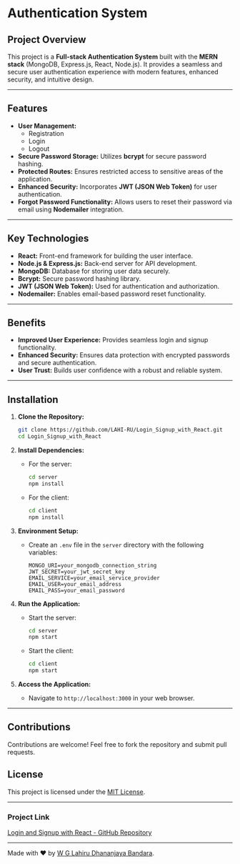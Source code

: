 # Authentication System

## Project Overview

This project is a **Full-stack Authentication System** built with the **MERN stack** (MongoDB, Express.js, React, Node.js). It provides a seamless and secure user authentication experience with modern features, enhanced security, and intuitive design.

---

## Features

- **User Management:**
  - Registration
  - Login
  - Logout
- **Secure Password Storage:** Utilizes **bcrypt** for secure password hashing.
- **Protected Routes:** Ensures restricted access to sensitive areas of the application.
- **Enhanced Security:** Incorporates **JWT (JSON Web Token)** for user authentication.
- **Forgot Password Functionality:** Allows users to reset their password via email using **Nodemailer** integration.

---

## Key Technologies

- **React:** Front-end framework for building the user interface.
- **Node.js & Express.js:** Back-end server for API development.
- **MongoDB:** Database for storing user data securely.
- **Bcrypt:** Secure password hashing library.
- **JWT (JSON Web Token):** Used for authentication and authorization.
- **Nodemailer:** Enables email-based password reset functionality.

---

## Benefits

- **Improved User Experience:** Provides seamless login and signup functionality.
- **Enhanced Security:** Ensures data protection with encrypted passwords and secure authentication.
- **User Trust:** Builds user confidence with a robust and reliable system.

---

## Installation

1. **Clone the Repository:**
   ```bash
   git clone https://github.com/LAHI-RU/Login_Signup_with_React.git
   cd Login_Signup_with_React
   ```

2. **Install Dependencies:**
   - For the server:
     ```bash
     cd server
     npm install
     ```
   - For the client:
     ```bash
     cd client
     npm install
     ```

3. **Environment Setup:**
   - Create an `.env` file in the `server` directory with the following variables:
     ```env
     MONGO_URI=your_mongodb_connection_string
     JWT_SECRET=your_jwt_secret_key
     EMAIL_SERVICE=your_email_service_provider
     EMAIL_USER=your_email_address
     EMAIL_PASS=your_email_password
     ```

4. **Run the Application:**
   - Start the server:
     ```bash
     cd server
     npm start
     ```
   - Start the client:
     ```bash
     cd client
     npm start
     ```

5. **Access the Application:**
   - Navigate to `http://localhost:3000` in your web browser.

---

## Contributions

Contributions are welcome! Feel free to fork the repository and submit pull requests.

## License

This project is licensed under the [MIT License](LICENSE).

---

### Project Link

[Login and Signup with React - GitHub Repository](https://github.com/LAHI-RU/Login_Signup_with_React)

---

Made with ❤️ by [W G Lahiru Dhananjaya Bandara](https://github.com/LAHI-RU).
